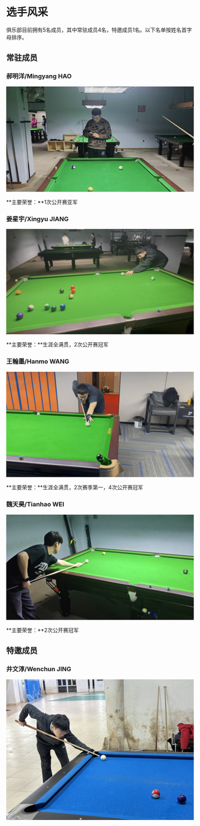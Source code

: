 # 选手风采

俱乐部目前拥有5名成员，其中常驻成员4名，特邀成员1名。以下名单按姓名首字母排序。

## 常驻成员

### 郝明洋/Mingyang HAO

![](./img/haomingyang.jpg)

**主要荣誉：**1次公开赛亚军

### 姜星宇/Xingyu JIANG

![](./img/jiangxingyu.jpg)

**主要荣誉：**生涯全满贯，2次公开赛冠军

### 王翰墨/Hanmo WANG

![](./img/wanghanmo.jpg)

**主要荣誉：**生涯全满贯，2次赛季第一，4次公开赛冠军

### 魏天昊/Tianhao WEI

![](./img/weitianhao.jpg)

**主要荣誉：**2次公开赛冠军

## 特邀成员

### 井文淳/Wenchun JING

![](./img/jingwenchun.jpg)